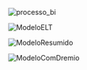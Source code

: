 ![processo_bi](https://user-images.githubusercontent.com/42004781/102124976-b4a08f00-3e27-11eb-8800-503d05b81851.png)

![ModeloELT](https://user-images.githubusercontent.com/42004781/107946079-4b481400-6f6f-11eb-93f0-003a1d9d1007.png)

![ModeloResumido](https://user-images.githubusercontent.com/42004781/107946101-513df500-6f6f-11eb-8b3e-888ae9f82caf.png)

![ModeloComDremio](https://user-images.githubusercontent.com/42004781/107946119-5602a900-6f6f-11eb-8d03-69a9b4af5d84.png)
